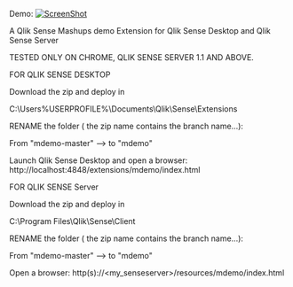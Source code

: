 Demo: [![ScreenShot](https://i.ytimg.com/vi/USFK1hh5DWY/2.jpg?time=1432276283656)](https://www.youtube.com/watch?v=USFK1hh5DWY)

A Qlik Sense Mashups demo Extension for Qlik Sense Desktop and Qlik Sense Server

TESTED ONLY ON CHROME, QLIK SENSE SERVER 1.1 AND ABOVE.


FOR QLIK SENSE DESKTOP

  Download the zip and deploy in 
  
  C:\Users\%USERPROFILE%\Documents\Qlik\Sense\Extensions
  
  RENAME the folder ( the zip name contains the branch name...):
  
  From "mdemo-master" --> to "mdemo"
  
  Launch Qlik Sense Desktop and open a browser: http://localhost:4848/extensions/mdemo/index.html

FOR QLIK SENSE Server
  
  Download the zip and deploy in 
  
  C:\Program Files\Qlik\Sense\Client
  
  RENAME the folder ( the zip name contains the branch name...):
  
  From "mdemo-master" --> to "mdemo"
  
  Open a browser: http(s)://<my_senseserver>/resources/mdemo/index.html

